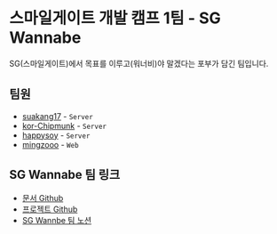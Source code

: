 # 스마일게이트 개발  캠프 1팀 - SG Wannabe

SG(스마일게이트)에서 목표를 이루고(워너비)야 말겠다는 포부가 담긴 팀입니다.

## 팀원
- [suakang17](https://www.github.com/suakang17) - `Server`
- [kor-Chipmunk](https://www.github.com/kor-Chipmunk) - `Server`
- [happysoy](https://www.github.com/happysoy) - `Server`
- [mingzooo](https://www.github.com/mingzooo) - `Web`

## SG Wannabe 팀 링크
* [문서 Github](./docs/README.md)
* [프로젝트 Github](./src/README.md)
* [SG Wannbe 팀 노션](https://bright-jujube-a62.notion.site/1-eaa4ea47829e4df29edb794af100deaf)
